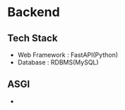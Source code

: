 # Backend

## Tech Stack

- Web Framework : FastAPI(Python)
- Database : RDBMS(MySQL)


## ASGI

- 

